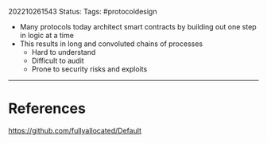 202210261543
Status: 
Tags: #protocoldesign

- Many protocols today architect smart contracts by building out one step in logic at a time
- This results in long and convoluted chains of processes 
	- Hard to understand
	- Difficult to audit
	- Prone to security risks and exploits








---
# References
https://github.com/fullyallocated/Default
